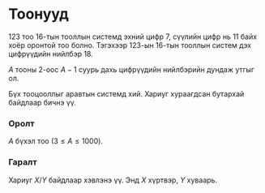 Тоонууд
=======

$123$ тоо $16$-тын тооллын системд эхний цифр $7$, сүүлийн цифр нь $11$ байх
хоёр оронтой тоо болно. Тэгэхээр $123$-ын $16$-тын тооллын систем дэх цифрүүдийн
нийлбэр $18$.

$A$ тооны $2$-оос $A-1$ суурь дахь цифрүүдийн нийлбэрийн дундаж утгыг ол.

Бүх тооцооллыг аравтын системд хий. Хариуг хураагдсан бутархай байдлаар бичнэ
үү.


### Оролт
$A$ бүхэл тоо $(3 ≤ A ≤ 1000)$.


### Гаралт
Хариуг $X/Y$ байдлаар хэвлэнэ үү. Энд $X$ хүртвэр, $Y$ хуваарь.
